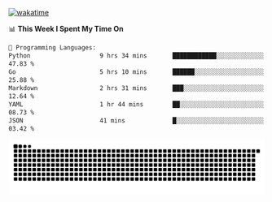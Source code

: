 [![wakatime](https://wakatime.com/badge/user/384f91c6-4eee-411f-8f3b-1b691f58a544.svg)](https://wakatime.com/@384f91c6-4eee-411f-8f3b-1b691f58a544)

<!--START_SECTION:waka-->
📊 **This Week I Spent My Time On** 

```text
💬 Programming Languages: 
Python                   9 hrs 34 mins       ████████████░░░░░░░░░░░░░   47.83 % 
Go                       5 hrs 10 mins       ██████░░░░░░░░░░░░░░░░░░░   25.88 % 
Markdown                 2 hrs 31 mins       ███░░░░░░░░░░░░░░░░░░░░░░   12.64 % 
YAML                     1 hr 44 mins        ██░░░░░░░░░░░░░░░░░░░░░░░   08.73 % 
JSON                     41 mins             █░░░░░░░░░░░░░░░░░░░░░░░░   03.42 % 
```


<!--END_SECTION:waka-->

<picture>
  <source media="(prefers-color-scheme: dark)" srcset="https://raw.githubusercontent.com/fuwx295/fuwx295/output/github-contribution-grid-snake-dark.svg">
  <source media="(prefers-color-scheme: light)" srcset="https://raw.githubusercontent.com/fuwx295/fuwx295/output/github-contribution-grid-snake.svg">
  <img alt="github contribution grid snake animation" src="https://raw.githubusercontent.com/fuwx295/fuwx295/output/github-contribution-grid-snake.svg">
</picture>
